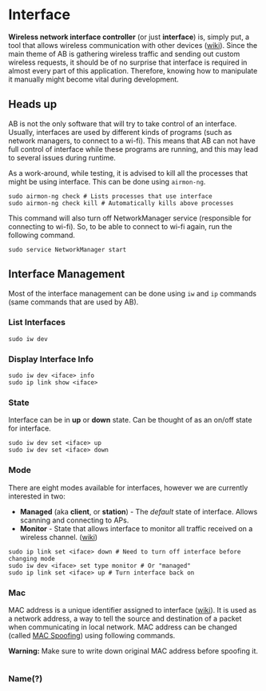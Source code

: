 # Interface

**Wireless network interface controller** (or just **interface**) is, simply put, a tool that allows wireless
communication with other devices ([wiki](https://en.wikipedia.org/wiki/Wireless_network_interface_controller)). Since
the main theme of AB is gathering wireless traffic and sending out custom wireless requests, it should be of no surprise
that interface is required in almost every part of this application. Therefore, knowing how to manipulate it manually
might become vital during development.

## Heads up

AB is not the only software that will try to take control of an interface. Usually, interfaces are used by different
kinds of programs (such as network managers, to connect to a wi-fi). This means that AB can not have full
control of interface while these programs are running, and this may lead to several issues during runtime.

As a work-around, while testing, it is advised to kill all the processes that might be using interface. This can be done
using `airmon-ng`.

```shell
sudo airmon-ng check # Lists processes that use interface
sudo airmon-ng check kill # Automatically kills above processes
```

This command will also turn off NetworkManager service (responsible for connecting to wi-fi). So, to be able to connect
to wi-fi again, run the following command.

```shell
sudo service NetworkManager start
```

## Interface Management

Most of the interface management can be done using `iw` and `ip` commands (same commands that are used by AB).

### List Interfaces

```shell
sudo iw dev
```

### Display Interface Info

```shell
sudo iw dev <iface> info
sudo ip link show <iface>
```

### State

Interface can be in **up** or **down** state. Can be thought of as an on/off state for interface.

```shell
sudo iw dev set <iface> up
sudo iw dev set <iface> down
```

### Mode

There are eight modes available for interfaces, however we are currently interested in two:

- **Managed** (aka **client**, or **station**) - The *default* state of interface. Allows scanning and connecting to
  APs.
- **Monitor** - State that allows interface to monitor all traffic received on a wireless channel.
  ([wiki](https://en.wikipedia.org/wiki/Monitor_mode))

```shell
sudo ip link set <iface> down # Need to turn off interface before changing mode
sudo iw dev <iface> set type monitor # Or "managed"
sudo ip link set <iface> up # Turn interface back on
```

### Mac

MAC address is a unique identifier assigned to interface ([wiki](https://en.wikipedia.org/wiki/MAC_address)). It is
used as a network address, a way to tell the source and destination of a packet when communicating in local network.
MAC address can be changed (called [MAC Spoofing](https://en.wikipedia.org/wiki/MAC_spoofing)) using following commands.

**Warning:** Make sure to write down original MAC address before spoofing it.
```shell

```
### Name(?)